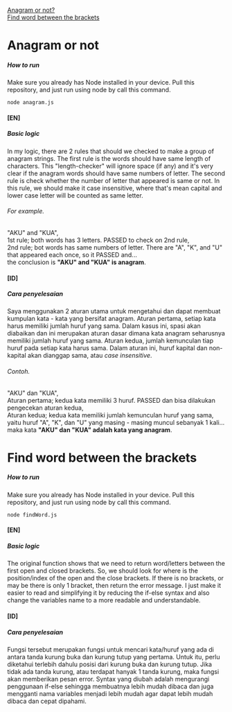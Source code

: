 [Anagram or not?](#anagram-or-not)<br/>
[Find word between the brackets](#find-word-between-the-brackets)

# Anagram or not

##### How to run
Make sure you already has Node installed in your device. Pull this repository, and just run using node by call this command.
```
node anagram.js
```

#### [EN]
##### Basic logic 
In my logic, there are 2 rules that should we checked to make a group of anagram strings. The first rule is the words should have same length of characters. This "length-checker" will ignore space (if any) and it's very clear if the anagram words should have same numbers of letter. The second rule is check whether the number of letter that appeared is same or not. In this rule, we should make it case insensitive, where that's mean capital and lower case letter will be counted as same letter.

###### For example. 
"AKU" and "KUA", <br/>
1st rule; both words has 3 letters. PASSED to check on 2nd rule,<br/>
2nd rule; bot words has same numbers of letter. There are "A", "K", and "U" that appeared each once, so it PASSED and... <br/>
the conclusion is **"AKU" and "KUA" is anagram**.

#### [ID]
##### Cara penyelesaian
Saya menggunakan 2 aturan utama untuk mengetahui dan dapat membuat kumpulan kata - kata yang bersifat anagram. Aturan pertama, setiap kata harus memiliki jumlah huruf yang sama. Dalam kasus ini, spasi akan diabaikan dan ini merupakan aturan dasar dimana kata anagram seharusnya memiliki jumlah huruf yang sama. Aturan kedua, jumlah kemunculan tiap huruf pada setiap kata harus sama. Dalam aturan ini, huruf kapital dan non-kapital akan dianggap sama, atau _case insensitive_.

###### Contoh. 
"AKU" dan "KUA", <br/>
Aturan pertama; kedua kata memiliki 3 huruf. PASSED dan bisa dilakukan pengecekan aturan kedua,<br/>
Aturan kedua; kedua kata memiliki jumlah kemunculan huruf yang sama, yaitu huruf "A", "K", dan "U" yang masing - masing muncul sebanyak 1 kali...<br/>
maka kata **"AKU" dan "KUA" adalah kata yang anagram**.


# Find word between the brackets

##### How to run
Make sure you already has Node installed in your device. Pull this repository, and just run using node by call this command.
```
node findWord.js
```

#### [EN]
##### Basic logic 
The original function shows that we need to return word/letters between the first open and closed brackets. So, we should look for where is the position/index of the open and the close brackets. If there is no brackets, or may be there is only 1 bracket, then return the error message. 
I just make it easier to read and simplifying it by reducing the if-else syntax and also change the variables name to a more readable and understandable.

#### [ID]
##### Cara penyelesaian
Fungsi tersebut merupakan fungsi untuk mencari kata/huruf yang ada di antara tanda kurung buka dan kurung tutup yang pertama. Untuk itu, perlu diketahui terlebih dahulu posisi dari kurung buka dan kurung tutup. Jika tidak ada tanda kurung, atau terdapat hanyak 1 tanda kurung, maka fungsi akan memberikan pesan error.
Syntax yang diubah adalah mengurangi penggunaan if-else sehingga membuatnya lebih mudah dibaca dan juga mengganti nama variables menjadi lebih mudah agar dapat lebih mudah dibaca dan cepat dipahami.
